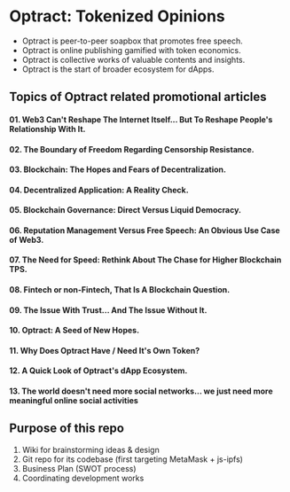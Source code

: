 # Optract: Tokenized Opinions
- Optract is peer-to-peer soapbox that promotes free speech.
- Optract is online publishing gamified with token economics.
- Optract is collective works of valuable contents and insights.
- Optract is the start of broader ecosystem for dApps. 

## Topics of Optract related promotional articles
#### 01. Web3 Can't Reshape The Internet Itself... But To Reshape People's Relationship With It.
#### 02. The Boundary of Freedom Regarding Censorship Resistance.
#### 03. Blockchain: The Hopes and Fears of Decentralization.
#### 04. Decentralized Application: A Reality Check.
#### 05. Blockchain Governance: Direct Versus Liquid Democracy. 
#### 06. Reputation Management Versus Free Speech: An Obvious Use Case of Web3.
#### 07. The Need for Speed: Rethink About The Chase for Higher Blockchain TPS.
#### 08. Fintech or non-Fintech, That Is A Blockchain Question.
#### 09. The Issue With Trust... And The Issue Without It.
#### 10. Optract: A Seed of New Hopes.
#### 11. Why Does Optract Have / Need It's Own Token?
#### 12. A Quick Look of Optract's dApp Ecosystem.
#### 13. The world doesn't need more social networks... we just need more meaningful online social activities


## Purpose of this repo
1. Wiki for brainstorming ideas & design
2. Git repo for its codebase (first targeting MetaMask + js-ipfs)
3. Business Plan (SWOT process)
4. Coordinating development works
